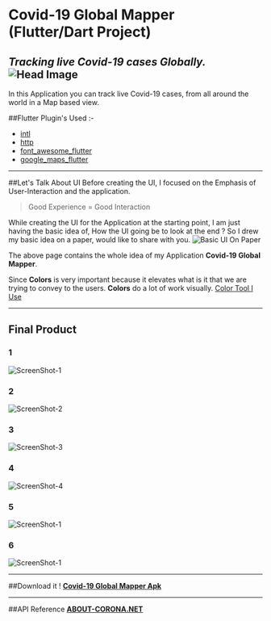 # Covid-19 Global Mapper (Flutter/Dart Project)

_Tracking live Covid-19 cases Globally._
![Head Image](images/feature-graphic.png)
---

In this Application you can track live Covid-19 cases, from all around the world in a Map based view.

##Flutter Plugin's Used :-
- [intl](https://pub.dev/packages/intl "intl plugin")
- [http](https://pub.dev/packages/http "http plugin")
- [font_awesome_flutter](https://pub.dev/packages/font_awesome_flutter "font_awesome_flutter plugin")
- [google_maps_flutter](https://pub.dev/packages/google_maps_flutter "google_maps_flutter plugin")

---

##Let's Talk About UI
Before creating the UI, I focused on the Emphasis of User-Interaction and the application.
>Good Experience = Good Interaction

While creating the UI for the Application at the starting point, I am just having the basic idea of, How the UI going be to look at the end ? So I drew my basic idea on a paper, would like to share with you.
![Basic UI On Paper](images/UI_Basics.jpg)

The above page contains the whole idea of my Application **Covid-19 Global Mapper**.

Since **Colors** is very important because it elevates what is it that we are trying to convey to the users.
**Colors** do a lot of work visually.
[Color Tool I Use](https://material.io/resources/color/#!/?view.left=0&view.right=0&primary.color=6002ee)

---

## Final Product
### 1
![ScreenShot-1](images/screenshot_1.png)

### 2
![ScreenShot-2](images/screenshot_2.png)

### 3
![ScreenShot-3](images/screenshot_3.png)

### 4
![ScreenShot-4](images/screenshot_4.png)

### 5
![ScreenShot-1](images/screenshot_5.png)

### 6
![ScreenShot-1](images/screenshot_6.png)

---

##Download it !
**[Covid-19 Global Mapper Apk](https://drive.google.com/file/d/1v2dxtQhV5Wga5kAhRbyJesz-NBv5_qDp/view "Apk")**

---

##API Reference
**[ABOUT-CORONA.NET](https://about-corona.net/documentation "API Docs")**







